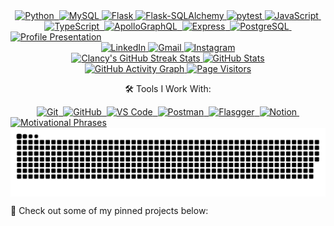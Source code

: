 <!-- Stacks -->
<div align="center">
  <a href="https://github.com/ClancyDeveloper">     
    <img src="https://img.shields.io/badge/-Python-1E1E2E?style=for-the-badge&logo=python&labelColor=1E1E2E&logoColor=F7CB4D" alt="Python">&nbsp;
    <img src="https://img.shields.io/badge/-MySQL-1E1E2E?style=for-the-badge&logo=mysql&labelColor=1E1E2E&logoColor=4479A1" alt="MySQL">
    <img src="https://img.shields.io/badge/-Flask-1E1E2E?style=for-the-badge&logo=flask&labelColor=1E1E2E&logoColor=F7CB4D" alt="Flask">
    <img src="https://img.shields.io/badge/-Flask--SQLAlchemy-1E1E2E?style=for-the-badge&logo=sqlalchemy&labelColor=1E1E2E&logoColor=F7CB4D" alt="Flask-SQLAlchemy">
    <img src="https://img.shields.io/badge/-pytest-1E1E2E?style=for-the-badge&logo=pytest&labelColor=1E1E2E&logoColor=F7CB4D" alt="pytest">
    <img src="https://img.shields.io/badge/-JavaScript-1E1E2E?style=for-the-badge&logo=javascript&labelColor=1E1E2E&logoColor=F7DF1E" alt="JavaScript">&nbsp;
    <img src="https://img.shields.io/badge/-TypeScript-1E1E2E?style=for-the-badge&logo=typescript&labelColor=1E1E2E&logoColor=3178C6" alt="TypeScript">&nbsp;
    <img src="https://img.shields.io/badge/-ApolloGraphQL-1E1E2E?style=for-the-badge&logo=apollographql&labelColor=1E1E2E&logoColor=FFFFFF" alt="ApolloGraphQL">&nbsp;
    <img src="https://img.shields.io/badge/-Express-1E1E2E?style=for-the-badge&logo=express&labelColor=1E1E2E&logoColor=FFFFFF" alt="Express">&nbsp;
    <img src="https://img.shields.io/badge/-PostgreSQL-1E1E2E?style=for-the-badge&logo=postgresql&labelColor=1E1E2E&logoColor=4169E1" alt="PostgreSQL">&nbsp
  </a> 
</div>

<!-- Profile Header -->
<a href="https://github.com/ClancyDeveloper">
  <img src="https://readme-typing-svg.herokuapp.com/?color=FFA500&size=35&center=true&vCenter=true&width=1000&lines=%E2%9C%A8+Hey,+I'm+Eduardo!;%F0%9F%92%BB+Backend+Developer;%F0%9F%9A%80+Coding+my+way+to+the+future;%F0%9F%92%A1+Lifelong+Learner!" alt="Profile Presentation"/>
</a>

<!-- Social Links -->
<div align="center">
    <a href="https://www.linkedin.com/in/eduardo-antonio-284bb2292/" target="_blank">
      <img src="https://img.shields.io/badge/LinkedIn-0A66C2?style=for-the-badge&logo=linkedin&logoColor=white" alt="LinkedIn" />
    </a>
    <a href="mailto:eduardoantjunior@gmail.com" target="_blank"> 
      <img src="https://img.shields.io/badge/-Gmail-D14836?style=for-the-badge&logo=gmail&logoColor=ffffff" alt="Gmail" />
    </a>
    <a href="https://www.instagram.com/fantauva250ml/" target="_blank">
        <img src="https://img.shields.io/badge/-Instagram-C13584?style=for-the-badge&logo=instagram&logoColor=ffffff" alt="Instagram" />
    </a>
</div> 

<!-- GitHub Stats -->
<div align="center">  
  <a href="https://github.com/ClancyDeveloper">
    <img width="50%" height="195px" src="https://github-readme-streak-stats-salesp07.vercel.app/?user=ClancyDeveloper&count_private=true&theme=gruvbox&hide_border=true" alt="Clancy's GitHub Streak Stats" /> 
    <img width="49%" height="195px" src="https://github-readme-stats.vercel.app/api?username=ClancyDeveloper&show_icons=true&count_private=true&hide_border=true&theme=gruvbox" alt="GitHub Stats" />
  </a>
</div>

<!-- Activity Graph & Visitors -->
<div align="center">
  <a href="https://github.com/ClancyDeveloper">
    <img src="https://github-readme-activity-graph.vercel.app/graph?username=ClancyDeveloper&bg_color=1E1E2E&color=FFA500&line=FF4500&point=FFFFFF&area=true&hide_border=true" alt="GitHub Activity Graph">
    <img width="10%" src="https://visitor-badge.laobi.icu/badge?page_id=ClancyDeveloper" alt="Page Visitors" />
  </a>
</div>

<!-- Tools -->
<p align="center">🛠️ Tools I Work With:</p>
<div align="center">
    <a href="https://github.com/ClancyDeveloper">
      <img src="https://img.shields.io/badge/-Git-1E1E2E?style=for-the-badge&logo=git&labelColor=1E1E2E" alt="Git">&nbsp;
      <img src="https://img.shields.io/badge/-GitHub-1E1E2E?style=for-the-badge&logo=github&labelColor=1E1E2E" alt="GitHub">&nbsp;
      <img src="https://img.shields.io/badge/-VS%20Code-1E1E2E?style=for-the-badge&logo=visualstudiocode&labelColor=1E1E2E" alt="VS Code">&nbsp;
      <img src="https://img.shields.io/badge/-Postman-1E1E2E?style=for-the-badge&logo=postman&labelColor=1E1E2E&logoColor=F7CB4D" alt="Postman">&nbsp;
       <img src="https://img.shields.io/badge/-Flasgger-1E1E2E?style=for-the-badge&logo=swagger&labelColor=1E1E2E&logoColor=F7CB4D" alt="Flasgger">&nbsp;
      <img src="https://img.shields.io/badge/-Notion-1E1E2E?style=for-the-badge&logo=notion&labelColor=1E1E2E&logoColor=F7CB4D" alt="Notion">&nbsp;
    </a>
</div>

<!-- Motivational Quotes -->
<a href="https://github.com/ClancyDeveloper7">
  <img src="https://readme-typing-svg.herokuapp.com/?color=FFA500&size=30&center=true&vCenter=true&width=1000&lines=%E2%9C%85+Embrace+the+grind+and+grow!;%F0%9F%9A%80+Sky+is+not+the+limit,+it's+just+the+beginning!;%F0%9F%94%91+Code,+Break,+Fix,+Repeat!;%F0%9F%94%A5+Great+things+come+to+those+who+code!" alt="Motivational Phrases">
</a>

<!-- Commits Snake -->
<div align="center">
  <a href="https://github.com/ClancyDeveloper">
    <picture align="center">
      <source media="(prefers-color-scheme: dark)" srcset="https://raw.githubusercontent.com/ClancyDeveloper/ClancyDeveloper/output/github-contribution-grid-snake-dark.svg">
      <source media="(prefers-color-scheme: light)" srcset="https://raw.githubusercontent.com/ClancyDeveloper/ClancyDeveloper/output/github-contribution-grid-snake-dark.svg">
      <img align="center" alt="github contribution grid snake animation" src="https://raw.githubusercontent.com/ClancyDeveloper/ClancyDeveloper/output/github-contribution-grid-snake.svg">
    </picture>
  </a>
</div>

<!-- Pinned Repositories -->
<p align="left">📌 Check out some of my pinned projects below:</p>
